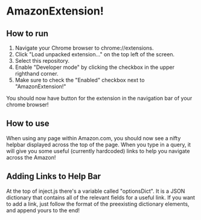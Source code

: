 # AmazonExtension!

## How to run

1. Navigate your Chrome browser to chrome://extensions. 
2. Click "Load unpacked extension..." on the top left of the screen.
3. Select this repository.
4. Enable "Developer mode" by clicking the checkbox in the upper righthand corner.
5. Make sure to check the "Enabled" checkbox next to "AmazonExtension!"

You should now have button for the extension in the navigation bar of your chrome browser!

## How to use
When using any page within Amazon.com, you should now see a nifty helpbar displayed across the top of the page. When you type in a query, it will give you some useful (currently hardcoded) links to help you navigate across the Amazon!

## Adding Links to Help Bar
At the top of inject.js there's a variable called "optionsDict". It is a JSON dictionary that contains all of the relevant fields for a useful link. If you want to add a link, just follow the format of the preexisting dictionary elements, and append yours to the end! 
